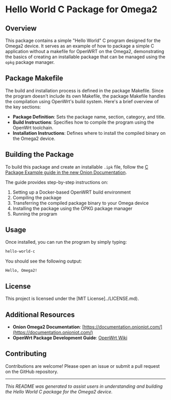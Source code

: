 # Hello World C Package for Omega2

## Overview

This package contains a simple "Hello World" C program designed for the Omega2 device. It serves as an example of how to package a simple C application without a makefile for OpenWRT on the Omega2, demonstrating the basics of creating an installable package that can be managed using the `opkg` package manager.

## Package Makefile

The build and installation process is defined in the package Makefile. Since the program doesn't include its own Makefile, the package Makefile handles the compilation using OpenWrt's build system. Here's a brief overview of the key sections:

- **Package Definition**: Sets the package name, section, category, and title.
- **Build Instructions**: Specifies how to compile the program using the OpenWrt toolchain.
- **Installation Instructions**: Defines where to install the compiled binary on the Omega2 device.

## Building the Package

To build this package and create an installable `.ipk` file, follow the [C Package Example guide in the new Onion Documentation](https://documentation.onioniot.com/guides/packages/c-package-example). 

The guide provides step-by-step instructions on:
1. Setting up a Docker-based OpenWRT build environment 
1. Compiling the package
1. Transferring the compiled package binary to your Omega device
1. Installing the package using the OPKG package manager
1. Running the program

## Usage

Once installed, you can run the program by simply typing:

```bash
hello-world-c
```

You should see the following output:

```
Hello, Omega2!
```

## License

This project is licensed under the [MIT License]../LICENSE.md).


## Additional Resources

- **Onion Omega2 Documentation**: [https://documentation.onioniot.com/](https://documentation.onioniot.com/)
- **OpenWrt Package Development Guide**: [OpenWrt Wiki](https://openwrt.org/docs/guide-developer/packages)

## Contributing

Contributions are welcome! Please open an issue or submit a pull request on the GitHub repository.

---

*This README was generated to assist users in understanding and building the Hello World C package for the Omega2 device.*
